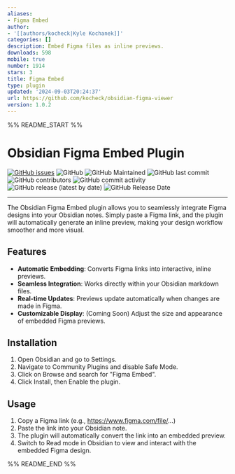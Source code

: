 ```yaml
---
aliases:
- Figma Embed
author:
- '[[authors/kocheck|Kyle Kochanek]]'
categories: []
description: Embed Figma files as inline previews.
downloads: 598
mobile: true
number: 1914
stars: 3
title: Figma Embed
type: plugin
updated: '2024-09-03T20:24:37'
url: https://github.com/kocheck/obsidian-figma-viewer
version: 1.0.2
---
```


%% README_START %%

# Obsidian Figma Embed Plugin


[![GitHub issues](https://img.shields.io/github/issues/kocheck/obsidian-figma-viewer)](https://github.com/kocheck/obsidian-figma-viewer/issues)
![GitHub](https://img.shields.io/github/license/kocheck/obsidian-figma-viewer?color=blue)
![GitHub Maintained](https://img.shields.io/badge/Open%20Source-Yes-green)
![GitHub last commit](https://img.shields.io/github/last-commit/kocheck/obsidian-figma-viewer)
![GitHub contributors](https://img.shields.io/github/contributors/kocheck/obsidian-figma-viewer)
![GitHub commit activity](https://img.shields.io/github/commit-activity/m/kocheck/obsidian-figma-viewer)
![GitHub release (latest by date)](https://img.shields.io/github/v/release/kocheck/obsidian-figma-viewer)
![GitHub Release Date](https://img.shields.io/github/release-date/kocheck/obsidian-figma-viewer)

---

The Obsidian Figma Embed plugin allows you to seamlessly integrate Figma designs into your Obsidian notes. Simply paste a Figma link, and the plugin will automatically generate an inline preview, making your design workflow smoother and more visual.

## Features

- **Automatic Embedding**: Converts Figma links into interactive, inline previews.
- **Seamless Integration**: Works directly within your Obsidian markdown files.
- **Real-time Updates**: Previews update automatically when changes are made in Figma.
- **Customizable Display**: (Coming Soon) Adjust the size and appearance of embedded Figma previews.

## Installation

1. Open Obsidian and go to Settings.
2. Navigate to Community Plugins and disable Safe Mode.
3. Click on Browse and search for "Figma Embed".
4. Click Install, then Enable the plugin.

## Usage

1. Copy a Figma link (e.g., https://www.figma.com/file/...)
2. Paste the link into your Obsidian note.
3. The plugin will automatically convert the link into an embedded preview.
4. Switch to Read mode in Obsidian to view and interact with the embedded Figma design.



%% README_END %%